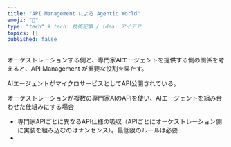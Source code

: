 ```yaml
---
title: "API Management による Agentic World"
emoji: "📌"
type: "tech" # tech: 技術記事 / idea: アイデア
topics: []
published: false
---
```


オーケストレーションする側と、専門家AIエージェントを提供する側の関係を考えると、API Management が重要な役割を果たす。

AIエージェントがマイクロサービスとしてAPI公開されている。

オーケストレーションが複数の専門家AIのAPIを使い、AIエージェントを組み合わせた仕組みにする場合
- 専門家APIごとに異なるAPI仕様の吸収（APIごとにオーケストレーション側に実装を組み込むのはナンセンス）。最低限のルールは必要
- 